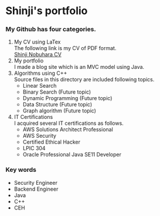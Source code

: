 # Shinji's portfolio

### My Github has four categories.
1. My CV using LaTex  
   The following link is my CV of PDF format.  
  [Shinji Nobuhara CV](https://github.com/nobu1/portfolio/blob/main/CurriculumVitae/CV_main_ShinjiNobuhara.pdf)
2. My portfolio  
   I made a blog site which is an MVC model using Java.  
3. Algorithms using C++  
   Source files in this directory are included following topics.  
   - Linear Search
   - Binary Search (Future topic)
   - Dynamic Programming (Future topic)
   - Data Structure (Future topic) 
   - Graph algorithm (Future topic)
4. IT Certifications  
   I acquired several IT certifications as follows.  
   - AWS Solutions Architect Professional
   - AWS Security
   - Certified Ethical Hacker
   - LPIC 304
   - Oracle Professional Java SE11 Developer

### Key words
- Security Engineer
- Backend Engineer
- Java
- C++
- CEH 
